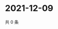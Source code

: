 # 2021-12-09

共 0 条

<!-- BEGIN WEIBO -->
<!-- 最后更新时间 Thu Dec 09 2021 05:12:41 GMT+0800 (China Standard Time) -->

<!-- END WEIBO -->
